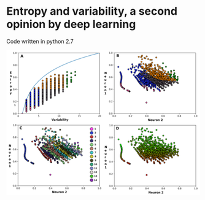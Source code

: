 # Entropy and variability, a second opinion by deep learning

Code written in python 2.7

![GitHub Logo](/img/VaUnHv.png)
